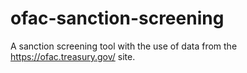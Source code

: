 # ofac-sanction-screening
A sanction screening tool with the use of data from the https://ofac.treasury.gov/  site.
